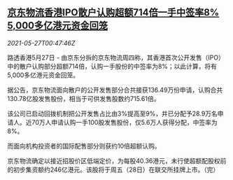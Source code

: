 <!--1622077264000-->
[京东物流香港IPO散户认购超额714倍一手中签率8% 5,000多亿港元资金回笼](https://cn.reuters.com/article/jd-logistics-0527-thur-idCNKCS2D801Z)
------

<div><i>2021-05-27T00:47:46Z</i></div><p>路透香港5月27日 - 由京东分拆的京东物流周四称，其香港首次公开发售（IPO）中的散户认购部分超额714倍，认购一手股份的中签率为8%；以此计算，将有5,000多亿港元资金回笼。</p><p>据公告，京东物流面向散户的公开发售部分合共接获136.49万份申请，认购合共130.78亿股发售股份，相当于可供发售股数约715.61倍。</p><p>该公司已启动回拨机制把公开发售占比由3%提高至9%，并已分配予28.9万名申请人。近70万人申请认购一手100股发售股份，仅5.6万人获得分配，中签率为8%。</p><p>而面向机构投资者的国际配售部分则获约10倍超额认购。</p><p>京东物流确定以接近招股价区低端定价，为每股40.36港元，未行使超额配股权前的初步集资额约246亿港元。该股将于周五（28日）在联交所挂牌上市。（完）</p>
